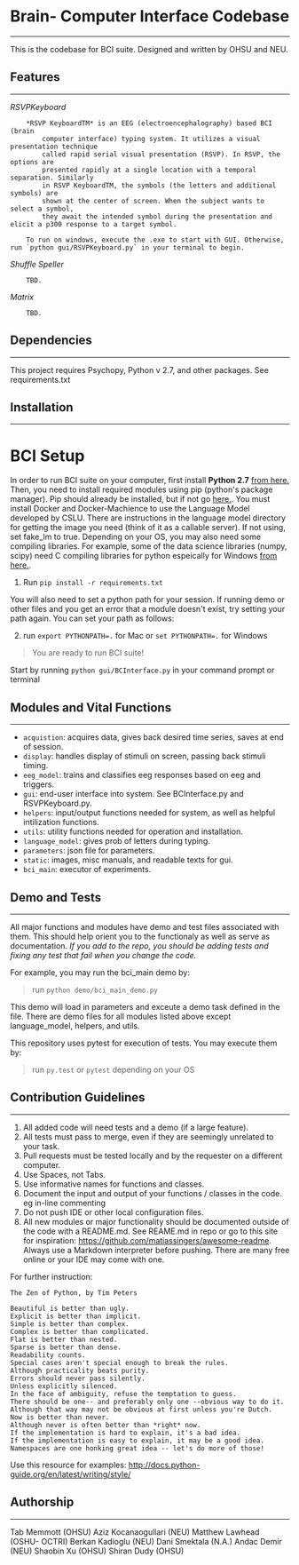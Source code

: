 # Brain- Computer Interface Codebase
------------------------------------

This is the codebase for BCI suite. Designed and written by OHSU and NEU.


## Features
-----------

*RSVPKeyboard* 

```
	*RSVP KeyboardTM* is an EEG (electroencephalography) based BCI (brain
		computer interface) typing system. It utilizes a visual presentation technique
		called rapid serial visual presentation (RSVP). In RSVP, the options are
		presented rapidly at a single location with a temporal separation. Similarly
		in RSVP KeyboardTM, the symbols (the letters and additional symbols) are
		shown at the center of screen. When the subject wants to select a symbol,
		they await the intended symbol during the presentation and elicit a p300 response to a target symbol.

	To run on windows, execute the .exe to start with GUI. Otherwise, run `python gui/RSVPKeyboard.py` in your terminal to begin. 
```
*Shuffle Speller*
```
	TBD.
```

*Matrix*
```
	TBD. 
```

## Dependencies
---------------
This project requires Psychopy, Python v 2.7, and other packages. See requirements.txt


## Installation
---------------

# BCI Setup

In order to run BCI suite on your computer, first install **Python 2.7** [from here.](https://www.python.org/downloads/) Then, you need to install required modules using pip (python's package manager). Pip should already be installed, but if not go [here.](https://pip.pypa.io/en/stable/installing/). You must install Docker and Docker-Machience to use the Language Model developed by CSLU. There are instructions in the language model directory for getting the image you need (think of it as a callable server). If not using, set fake_lm to true. Depending on your OS, you may also need some compiling libraries. For example, some of the data science libraries (numpy, scipy) need C compiling libraries for python espeically for Windows [from here.](https://www.microsoft.com/en-us/download/details.aspx?id=44266). 


1. Run `pip install -r requirements.txt`

You will also need to set a python path for your session. If running demo or other files and you get an error that a module doesn't exist, try setting your path again. You can set your path as follows:

2. run `export PYTHONPATH=.` for Mac or `set PYTHONPATH=.` for Windows

> You are ready to run BCI suite!

Start by running `python gui/BCInterface.py` in your command prompt or terminal

## Modules and Vital Functions
------------------------------

- `acquistion`: acquires data, gives back desired time series, saves at end of session.
- `display`: handles display of stimuli on screen, passing back stimuli timing.
- `eeg_model`: trains and classifies eeg responses based on eeg and triggers.
- `gui`: end-user interface into system. See BCInterface.py and RSVPKeyboard.py.
- `helpers`: input/output functions needed for system, as well as helpful intilization functions.
- `utils`: utility functions needed for operation and installation.
- `language_model`: gives prob of letters during typing.
- `parameters`: json file for parameters.
- `static`: images, misc manuals, and readable texts for gui.
- `bci_main`: executor of experiments.

## Demo and Tests
-----------------

All major functions and modules have demo and test files associated with them. This should help orient you to the functionaly as well as serve as documentation. *If you add to the repo, you should be adding tests and fixing any test that fail when you change the code.* 

For example, you may run the bci_main demo by:
> run `python demo/bci_main_demo.py`

This demo will load in parameters and exceute a demo task defined in the file. There are demo files for all modules listed above except language_model, helpers, and utils.

This repository uses pytest for execution of tests. You may execute them by:

> run `py.test` or `pytest` depending on your OS

## Contribution Guidelines
--------------------------

1. All added code will need tests and a demo (if a large feature).
2. All tests must pass to merge, even if they are seemingly unrelated to your task.
3. Pull requests must be tested locally and by the requester on a different computer.
4. Use Spaces, not Tabs.
5. Use informative names for functions and classes.
6. Document the input and output of your functions / classes in the code. eg in-line commenting
7. Do not push IDE or other local configuration files.
8. All new modules or major functionality should be documented outside of the code with a README.md. See REAME.md in repo or go to this site for inspiration: https://github.com/matiassingers/awesome-readme. Always use a Markdown interpreter before pushing. There are many free online or your IDE may come with one. 

For further instruction:

```
The Zen of Python, by Tim Peters

Beautiful is better than ugly.
Explicit is better than implicit.
Simple is better than complex.
Complex is better than complicated.
Flat is better than nested.
Sparse is better than dense.
Readability counts.
Special cases aren't special enough to break the rules.
Although practicality beats purity.
Errors should never pass silently.
Unless explicitly silenced.
In the face of ambiguity, refuse the temptation to guess.
There should be one-- and preferably only one --obvious way to do it.
Although that way may not be obvious at first unless you're Dutch.
Now is better than never.
Although never is often better than *right* now.
If the implementation is hard to explain, it's a bad idea.
If the implementation is easy to explain, it may be a good idea.
Namespaces are one honking great idea -- let's do more of those!
```

Use this resource for examples: http://docs.python-guide.org/en/latest/writing/style/

## Authorship
--------------

Tab Memmott (OHSU)
Aziz Kocanaogullari (NEU)
Matthew Lawhead (OSHU- OCTRI)
Berkan Kadioglu (NEU)
Dani Smektala (N.A.)
Andac Demir (NEU)
Shaobin Xu (OHSU)
Shiran Dudy (OHSU)

